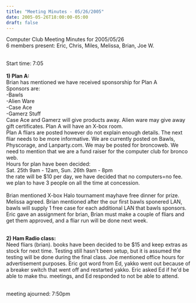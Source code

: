 ```yaml
---
title: "Meeting Minutes - 05/26/2005"
date: 2005-05-26T18:00:00-05:00
draft: false
---
```


Computer Club Meeting Minutes for 2005/05/26<br>
6 members present: Eric, Chris, Miles, Melissa, Brian, Joe W.<br><br>

Start time: 7:05<br><br>
<b>1) Plan A:</b><br>
Brian has mentioned we have received sponsorship for Plan A<br>
Sponsors are:<br>
-Bawls<br>
-Alien Ware<br>
-Case Ace<br>
-Gamerz Stuff<br>
Case Ace and Gamerz will give products away. Alien ware may give away gift certificates.
Plan A will have an X-box room.<br>
Plan A fliars are posted however do not explain enough details.
The next fliar needs to be more informative.
We are currently posted on Bawls, Physcorage, and Lanparty.com. We may be posted for broncoweb.
We need to mention that we are a fund raiser for the computer club for bronco web.<br>
Hours for plan have been decided:<br>
Sat. 25th 9am - 12am, Sun. 26th 9am - 8pm<br>
the rate will be $10 per day, we have decided that no computers=no fee.<br>
we plan to have 3 people on all the time at concession.<br>
<br>
Brian mentioned X-box Halo tournament mayhave free dinner for prize. Melissa agreed.
Brian mentioned after the our first bawls sponered LAN, bawls will supply 1 free case for each additional LAN that bawls sponsors.
Eric gave an assignment for brian, Brian must make a couple of fliars and get them approved, and a fliar run will be done next week.<br><br>

<b>2) Ham Radio class:</b><br>
Need fliars (brian). 
books have been decided to be $15 and keep extras as stock for next time.
Testing still hasn't been setup, but it is assumed the testing will be done during the final class.
Joe mentioned office hours for advertisement purposes.
Eric got word from Ed, yakko went out because of a breaker switch that went off and restarted yakko.
Eric asked Ed if he'd be able to make thu. meetings, and Ed responded to not be able to attend.<br><br>


meeting ajourned: 7:50pm
